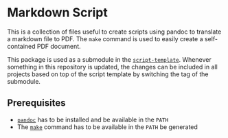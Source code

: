 # Markdown Script

This is a collection of files useful to create scripts using pandoc to translate a markdown file to PDF. The `make`
command is used to easily create a self-contained PDF document.

This package is used as a submodule in the [`script-template`](https://github.com/danrot/script-template).  Whenever
something in this repository is updated, the changes can be included in all projects based on top of the script
template by switching the tag of the submodule.

## Prerequisites

- [`pandoc`](https://pandoc.org/installing.html) has to be installed and be available in the `PATH`
- The [`make`](https://www.gnu.org/software/make/) command has to be available in the `PATH`
be generated
